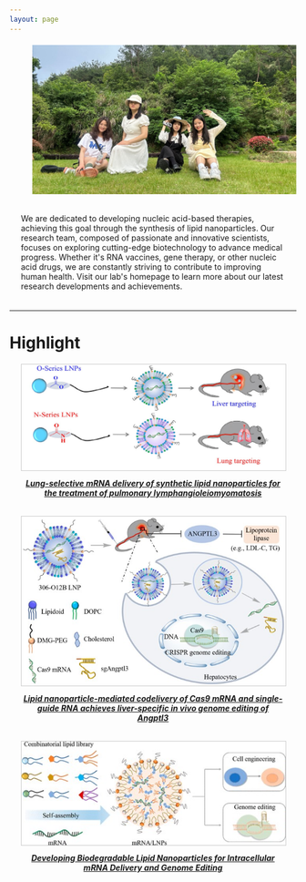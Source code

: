 ```yaml
---
layout: page
---
```


<head>
    <meta charset="UTF-8">
    <meta name="viewport" content="width=device-width, initial-scale=1.0">
    <title>Research Team</title>
    <style>
        .content {
            display: flex;
            flex-direction: column;
            align-items: flex-start;
            margin: 20px;
            position: relative;
        }
        .content img {
            width: 800px; /* Set the width of the image */
            height: auto; /* Maintain aspect ratio */
            float: right; /* Float the image to the right */
            margin-left: 20px; /* Add some space between the image and the text */
            margin-bottom: 20px; /* Add some space below the image */
        }
        .content .text {
            width: 100%; /* Ensure the text takes full width */
        }
    </style>
</head>
<body>
    <div class="content">
        <img src="/images/teams/group1.jpg" alt="Research Team">
        <div class="text">
            <p>We are dedicated to developing nucleic acid-based therapies, achieving this goal through the synthesis of lipid nanoparticles. Our research team, composed of passionate and innovative scientists, focuses on exploring cutting-edge biotechnology to advance medical progress. Whether it's RNA vaccines, gene therapy, or other nucleic acid drugs, we are constantly striving to contribute to improving human health. Visit our lab's homepage to learn more about our latest research developments and achievements.</p>
        </div>
    </div>
</body>

---
<h1>Highlight</h1>

<head>
    <meta charset="UTF-8">
    <meta name="viewport" content="width=device-width, initial-scale=1.0">
    <title>Image Gallery with Titles and Descriptions</title>
    <style>
        .image-container {
            display: flex;
            justify-content: center;
            flex-wrap: wrap; /* Allow images to wrap on smaller screens */
            gap: 20px; /* Add space between images */
            margin: 20px;
        }
        .image-item {
            width: 800px; /* Set a fixed width for all image items */
            text-align: center;
        }
        .image-item img {
            width: 100%; /* Image will take up the full width of its container */
            height: auto; /* Maintain aspect ratio */
            border: 1px solid #ccc;
        }
        .image-title {
            font-weight: bold;
            margin: 10px 0 5px; /* Add some space around the title */
        }
        .image-description {
            font-size: 0.9em;
        }
    </style>
</head>
<body>
    <div class="image-container">
        <div class="image-item">
            <img src="images/article/article1.jpg" alt="article1">
            <div class="image-info">
                <h5 class="image-title"><a href="https://www.pnas.org/doi/10.1073/pnas.2116271119">Lung-selective mRNA delivery of synthetic lipid nanoparticles for the treatment of pulmonary lymphangioleiomyomatosis</a></h5>
                <p class="image-description"></p>
            </div>
        </div>
        <div class="image-item">
            <img src="images/article/article2.jpg" alt="Image 2 Description">
            <div class="image-info">
                <h5 class="image-title"><a href="https://www.pnas.org/doi/full/10.1073/pnas.2020401118">Lipid nanoparticle-mediated codelivery of Cas9 mRNA and single-guide RNA achieves liver-specific in vivo genome editing of Angptl3</a></h5>
                <p class="image-description"></p>
            </div>
        </div>
        <div class="image-item">
            <img src="images/article/article3.jpg" alt="Image 3 Description">
            <div class="image-info">
                <h5 class="image-title"><a href="https://pubs.acs.org/doi/10.1021/acs.accounts.1c00500">Developing Biodegradable Lipid Nanoparticles for Intracellular mRNA Delivery and Genome Editing</a></h5>
                <p class="image-description"></p>
            </div>
        </div>
    </div>
</body>
</html>

